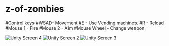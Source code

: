 # z-of-zombies
#Control keys
#WSAD- Movement
#E - Use Vending machines.
#R - Reload
#Mouse 1 - Fire
#Mouse 2 - Aim
#Mouse Wheel - Change weapon

![Unity Screen 4](https://user-images.githubusercontent.com/57465338/167197759-469b098c-aeeb-4cb4-9ef4-07dcaa6c3372.png)
![Unity Screen 2](https://user-images.githubusercontent.com/57465338/167197489-9bf93df8-3bfe-4771-950b-b9076e6c3892.png)
![Unity Screen 3](https://user-images.githubusercontent.com/57465338/167197479-762968f3-fa97-4f9a-8bf8-ae9503b7ccc9.png)



